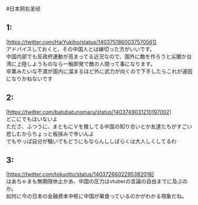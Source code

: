 #日本网右圣经

## 1:
[https://twitter.com/HaiYukiho/status/1403751860037570561]  
アドバイスしておくと、その中国人とは縁切った方がいいです。  
中国内部でも反政府運動が高まってる近況なので、国外に敵を作ろうと尖閣か台湾に上陸しようものなら一触即発で敵の人間って事になります。  
卒業みたいな不満が国内に溜まるほど外に武力が向くので下手したらこれが遠因になりかねないです  

## 2:
[https://twitter.com/batubatunomaru/status/1403749031210197002]  
どこにでもはいないよ  
たださ、ふつうに、まともにＶを推してる中国の知り合いとか友達たちがすごい悲しむからちょっと板挟みで辛いんよ  
でもやっぱ自分が騒いでもどうにもならんししばらくは大人しくしてるわ  

## 3:
[https://twitter.com/tokuotto/status/1403726602295382018]  
はあちゃまも無期限休止かあ、中国の圧力はvtuberの言論の自由までに及ぶのか。  
如何に今の日本の金融資本中枢に中国が巣食っているのかがわかる現象だね。  
